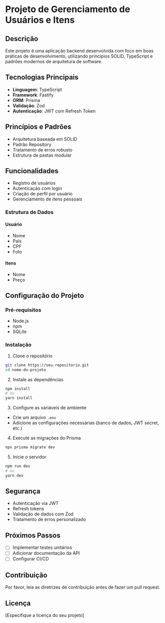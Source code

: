 # Projeto de Gerenciamento de Usuários e Itens

## Descrição
Este projeto é uma aplicação backend desenvolvida com foco em boas práticas de desenvolvimento, utilizando princípios SOLID, TypeScript e padrões modernos de arquitetura de software.

## Tecnologias Principais
- **Linguagem**: TypeScript
- **Framework**: Fastify
- **ORM**: Prisma
- **Validação**: Zod
- **Autenticação**: JWT com Refresh Token

## Princípios e Padrões
- Arquitetura baseada em SOLID
- Padrão Repository
- Tratamento de erros robusto
- Estrutura de pastas modular

## Funcionalidades
- Registro de usuários
- Autenticação com login
- Criação de perfil por usuário
- Gerenciamento de itens pessoais

### Estrutura de Dados
#### Usuário
- Nome
- País
- CPF
- Foto

#### Itens
- Nome
- Preço

## Configuração do Projeto

### Pré-requisitos
- Node.js
- npm
- SQLite

### Instalação

1. Clone o repositório
```bash
git clone https://seu-repositorio.git
cd nome-do-projeto
```

2. Instale as dependências
```bash
npm install
# ou
yarn install
```

3. Configure as variáveis de ambiente
- Crie um arquivo `.env`
- Adicione as configurações necessárias (banco de dados, JWT secret, etc.)

4. Execute as migrações do Prisma
```bash
npx prisma migrate dev
```

5. Inicie o servidor
```bash
npm run dev
# ou
yarn dev
```

## Segurança
- Autenticação via JWT
- Refresh tokens
- Validação de dados com Zod
- Tratamento de erros personalizado

## Próximos Passos
- [ ] Implementar testes unitários
- [ ] Adicionar documentação da API
- [ ] Configurar CI/CD

## Contribuição
Por favor, leia as diretrizes de contribuição antes de fazer um pull request.

## Licença
[Especifique a licença do seu projeto]